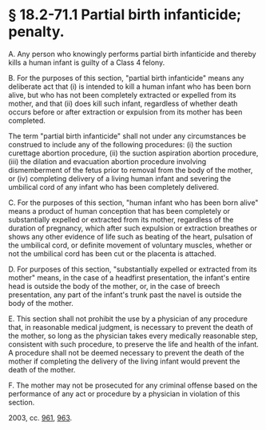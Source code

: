 # § 18.2-71.1 Partial birth infanticide; penalty.

<p>A. Any person who knowingly performs partial birth infanticide and thereby kills a human infant is guilty of a Class 4 felony.</p><p>B. For the purposes of this section, "partial birth infanticide" means any deliberate act that (i) is intended to kill a human infant who has been born alive, but who has not been completely extracted or expelled from its mother, and that (ii) does kill such infant, regardless of whether death occurs before or after extraction or expulsion from its mother has been completed.</p><p>The term "partial birth infanticide" shall not under any circumstances be construed to include any of the following procedures: (i) the suction curettage abortion procedure, (ii) the suction aspiration abortion procedure, (iii) the dilation and evacuation abortion procedure involving dismemberment of the fetus prior to removal from the body of the mother, or (iv) completing delivery of a living human infant and severing the umbilical cord of any infant who has been completely delivered.</p><p>C. For the purposes of this section, "human infant who has been born alive" means a product of human conception that has been completely or substantially expelled or extracted from its mother, regardless of the duration of pregnancy, which after such expulsion or extraction breathes or shows any other evidence of life such as beating of the heart, pulsation of the umbilical cord, or definite movement of voluntary muscles, whether or not the umbilical cord has been cut or the placenta is attached.</p><p>D. For purposes of this section, "substantially expelled or extracted from its mother" means, in the case of a headfirst presentation, the infant's entire head is outside the body of the mother, or, in the case of breech presentation, any part of the infant's trunk past the navel is outside the body of the mother.</p><p>E. This section shall not prohibit the use by a physician of any procedure that, in reasonable medical judgment, is necessary to prevent the death of the mother, so long as the physician takes every medically reasonable step, consistent with such procedure, to preserve the life and health of the infant. A procedure shall not be deemed necessary to prevent the death of the mother if completing the delivery of the living infant would prevent the death of the mother.</p><p>F. The mother may not be prosecuted for any criminal offense based on the performance of any act or procedure by a physician in violation of this section.</p><p>2003, cc. <a href='http://lis.virginia.gov/cgi-bin/legp604.exe?031+ful+CHAP0961'>961</a>, <a href='http://lis.virginia.gov/cgi-bin/legp604.exe?031+ful+CHAP0963'>963</a>.</p>